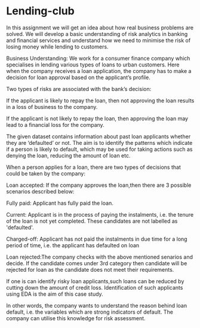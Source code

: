 # Lending-club
In this assignment we will get an idea about how real business problems are solved. We will develop a basic understanding of risk analytics in banking and financial services and understand how we need to minimise the risk of losing money while lending to customers.

Business Understanding: We work for a consumer finance company which specialises in lending various types of loans to urban customers. Here when the company receives a loan application, the company has to make a decision for loan approval based on the applicant’s profile. 

Two types of risks are associated with the bank’s decision:

If the applicant is likely to repay the loan, then not approving the loan results in a loss of business to the company.

If the applicant is not likely to repay the loan, then approving the loan may lead to a financial loss for the company.

The given dataset contains information about past loan applicants whether they are ‘defaulted’ or not. The aim is to identify the patterns which indicate if a person is likely to default, which may be used for taking actions such as denying the loan, reducing the amount of loan etc.

When a person applies for a loan, there are two types of decisions that could be taken by the company:

Loan accepted: If the company approves the loan,then there are 3 possible scenarios described below:

Fully paid: Applicant has fully paid the loan.

Current: Applicant is in the process of paying the instalments, i.e. the tenure of the loan is not yet completed. These candidates are not labelled as 'defaulted'. 

Charged-off: Applicant has not paid the instalments in due time for a long period of time, i.e. the applicant has defaulted on loan

Loan rejected:The company checks with the above mentioned senarios and decide. If the candidate comes under 3rd category then candidate will be rejected for loan as the candidate does not meet their requirements.

If one is can identify risky loan applicants,such loans can be reduced by cutting down the amount of credit loss. Identification of such applicants using EDA is the aim of this case study.

In other words, the company wants to understand the reason behind loan default, i.e. the variables which are strong indicators of default. The company can utilise this knowledge for risk assessment.
